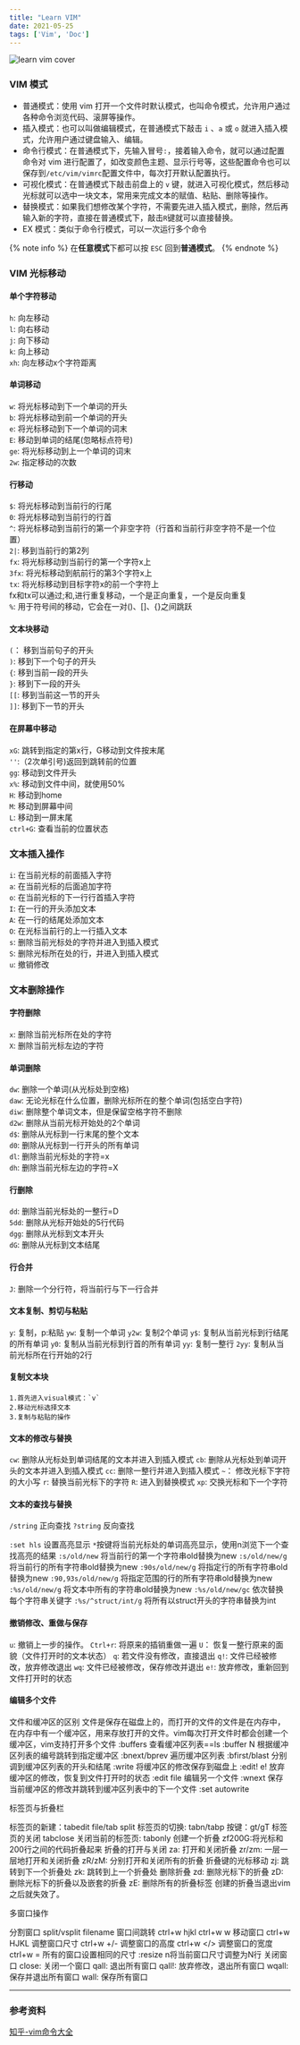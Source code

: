 ```yaml
---
title: "Learn VIM"
date: 2021-05-25
tags: ['Vim', 'Doc']
---
```


![learn vim cover](/images/learn-vim.png)

### VIM 模式

- 普通模式：使用 vim 打开一个文件时默认模式，也叫命令模式，允许用户通过各种命令浏览代码、滚屏等操作。
- 插入模式：也可以叫做编辑模式，在普通模式下敲击 `i` 、`a` 或 `o` 就进入插入模式，允许用户通过键盘输入、编辑。
- 命令行模式：在普通模式下，先输入冒号`:`，接着输入命令，就可以通过配置命令对 vim 进行配置了，如改变颜色主题、显示行号等，这些配置命令也可以保存到`/etc/vim/vimrc`配置文件中，每次打开默认配置执行。
- 可视化模式：在普通模式下敲击前盘上的 `v` 键，就进入可视化模式，然后移动光标就可以选中一块文本，常用来完成文本的赋值、粘贴、删除等操作。
- 替换模式：如果我们想修改某个字符，不需要先进入插入模式，删除，然后再输入新的字符，直接在普通模式下，敲击`R`键就可以直接替换。
- EX 模式：类似于命令行模式，可以一次运行多个命令  

{% note info %}
在**任意模式**下都可以按 `ESC` 回到**普通模式**。
{% endnote %}


### VIM 光标移动

#### 单个字符移动

`h`:  向左移动  
`l`:  向右移动  
`j`:  向下移动  
`k`:  向上移动  
`xh`:  向左移动x个字符距离  

#### 单词移动

`w`:  将光标移动到下一个单词的开头  
`b`:  将光标移动到前一个单词的开头  
`e`:  将光标移动到下一个单词的词末  
`E`:  移动到单词的结尾(忽略标点符号)  
`ge`:  将光标移动到上一个单词的词末  
`2w`:  指定移动的次数  

#### 行移动

`$`:  将光标移动到当前行的行尾  
`0`:  将光标移动到当前行的行首  
`^`:  将光标移动到当前行的第一个非空字符（行首和当前行非空字符不是一个位置）  
`2|`:  移到当前行的第2列  
`fx`:  将光标移动到当前行的第一个字符x上  
`3fx`: 将光标移动到航前行的第3个字符x上  
`tx`:   将光标移动到目标字符x的前一个字符上  
fx和tx可以通过;和,进行重复移动，一个是正向重复，一个是反向重复  
`%`:  用于符号间的移动，它会在一对()、[]、{}之间跳跃  

#### 文本块移动

`(`：  移到当前句子的开头  
`)`:  移到下一个句子的开头  
`{`:  移到当前一段的开头  
`}`:  移到下一段的开头  
`[[`:  移到当前这一节的开头  
`]]`:  移到下一节的开头  

#### 在屏幕中移动

`xG`:  跳转到指定的第x行，G移动到文件按末尾  
`''`:（2次单引号)返回到跳转前的位置  
`gg`:  移动到文件开头  
`x%`:  移动到文件中间，就使用50%  
`H`:  移动到home  
`M`:  移动到屏幕中间  
`L`:  移动到一屏末尾  
`ctrl+G`:  查看当前的位置状态  

### 文本插入操作

`i`:  在当前光标的前面插入字符  
`a`:  在当前光标的后面追加字符  
`o`:  在当前光标的下一行行首插入字符  
`I`:  在一行的开头添加文本  
`A`:  在一行的结尾处添加文本  
`O`:  在光标当前行的上一行插入文本  
`s`:  删除当前光标处的字符并进入到插入模式  
`S`:  删除光标所在处的行，并进入到插入模式  
`u`:  撤销修改  

### 文本删除操作

#### 字符删除

`x`:  删除当前光标所在处的字符  
`X`:  删除当前光标左边的字符  

#### 单词删除

`dw`:  删除一个单词(从光标处到空格)  
`daw`:  无论光标在什么位置，删除光标所在的整个单词(包括空白字符)  
`diw`:  删除整个单词文本，但是保留空格字符不删除  
`d2w`:  删除从当前光标开始处的2个单词  
`d$`:  删除从光标到一行末尾的整个文本  
`d0`:  删除从光标到一行开头的所有单词  
`dl`:  删除当前光标处的字符=x  
`dh`:  删除当前光标左边的字符=X  

#### 行删除

`dd`:  删除当前光标处的一整行=D  
`5dd`:  删除从光标开始处的5行代码  
`dgg`:  删除从光标到文本开头  
`dG`:  删除从光标到文本结尾  

#### 行合并

`J`:  删除一个分行符，将当前行与下一行合并  

#### 文本复制、剪切与粘贴

`y`:  复制，p:粘贴
`yw`:  复制一个单词
`y2w`:  复制2个单词
`y$`:  复制从当前光标到行结尾的所有单词
`y0`:  复制从当前光标到行首的所有单词
`yy`:  复制一整行
`2yy`:  复制从当前光标所在行开始的2行

#### 复制文本块

    1.首先进入visual模式：`v`
    2.移动光标选择文本
    3.复制与粘贴的操作

#### 文本的修改与替换

`cw`:  删除从光标处到单词结尾的文本并进入到插入模式
`cb`:  删除从光标处到单词开头的文本并进入到插入模式
`cc`:  删除一整行并进入到插入模式
`~`： 修改光标下字符的大小写
`r`:  替换当前光标下的字符
`R`:  进入到替换模式
`xp`:  交换光标和下一个字符


#### 文本的查找与替换

`/string`   正向查找
`?string`   反向查找

`:set hls` 设置高亮显示
`*`按键将当前光标处的单词高亮显示，使用n浏览下一个查找高亮的结果
`:s/old/new`   将当前行的第一个字符串old替换为new
`:s/old/new/g`   将当前行的所有字符串old替换为new
`:90s/old/new/g`  将指定行的所有字符串old替换为new
`:90,93s/old/new/g`  将指定范围的行的所有字符串old替换为new
`:%s/old/new/g`   将文本中所有的字符串old替换为new
`:%s/old/new/gc`  依次替换每个字符串关键字
`:%s/^struct/int/g`   将所有以struct开头的字符串替换为int


#### 撤销修改、重做与保存

`u`:  撤销上一步的操作。
`Ctrl+r`:  将原来的插销重做一遍
`U`：  恢复一整行原来的面貌（文件打开时的文本状态）
`q`:  若文件没有修改，直接退出
`q!`:  文件已经被修改，放弃修改退出
`wq`:  文件已经被修改，保存修改并退出
`e!`:  放弃修改，重新回到文件打开时的状态

#### 编辑多个文件

文件和缓冲区的区别
文件是保存在磁盘上的，而打开的文件的文件是在内存中，在内存中有一个缓冲区，用来存放打开的文件。vim每次打开文件时都会创建一个缓冲区，vim支持打开多个文件
:buffers   查看缓冲区列表==ls
:buffer N  根据缓冲区列表的编号跳转到指定缓冲区
:bnext/bprev  遍历缓冲区列表
:bfirst/blast  分别调到缓冲区列表的开头和结尾
:write   将缓冲区的修改保存到磁盘上
:edit! e!  放弃缓冲区的修改，恢复到文件打开时的状态
:edit file  编辑另一个文件
:wnext   保存当前缓冲区的修改并跳转到缓冲区列表中的下一个文件
:set autowrite

标签页与折叠栏

标签页的新建：tabedit file/tab split
标签页的切换: tabn/tabp
按键：gt/gT
标签页的关闭
    tabclose
关闭当前的标签页: tabonly
创建一个折叠
    zf200G:将光标和200行之间的代码折叠起来
折叠的打开与关闭
    za:  打开和关闭折叠
    zr/zm: 一层一层地打开和关闭折叠
    zR/zM: 分别打开和关闭所有的折叠
折叠键的光标移动
    zj: 跳转到下一个折叠处
    zk: 跳转到上一个折叠处
删除折叠
    zd: 删除光标下的折叠
    zD: 删除光标下的折叠以及嵌套的折叠
    zE: 删除所有的折叠标签
    创建的折叠当退出vim之后就失效了。

多窗口操作

分割窗口
    split/vsplit filename
窗口间跳转
    ctrl+w hjkl
    ctrl+w w
移动窗口
    ctrl+w HJKL
调整窗口尺寸
    ctrl+w +/-  调整窗口的高度
    ctrl+w </>  调整窗口的宽度
    ctrl+w = 所有的窗口设置相同的尺寸
    :resize n将当前窗口尺寸调整为N行
关闭窗口
    close: 关闭一个窗口
    qall: 退出所有窗口
    qall!: 放弃修改，退出所有窗口
    wqall: 保存并退出所有窗口
    wall: 保存所有窗口

---

### 参考资料

[知乎-vim命令大全](https://zhuanlan.zhihu.com/p/61515833)
